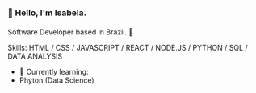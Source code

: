 ### :star2: Hello, I'm Isabela.
####  

Software Developer based in Brazil.  :revolving_hearts:

Skills: 
HTML / CSS / JAVASCRIPT / REACT / NODE.JS / 
PYTHON / SQL / DATA ANALYSIS 

- 🌱 Currently learning:
- Phyton (Data Science)





